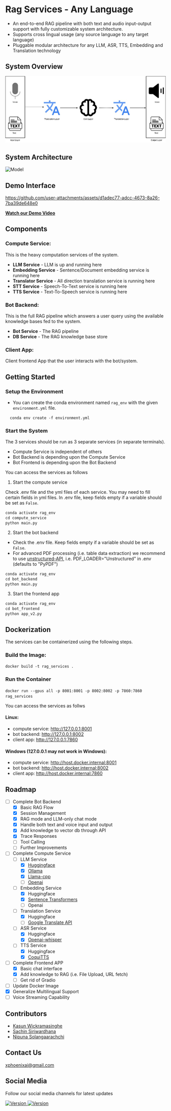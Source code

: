 # Rag Services - Any Language

 - An end-to-end RAG pipeline with both text and audio input-output support with fully customizable system architecture.
 - Supports cross lingual usage (any source language to any target language)
 - Pluggable modular architecture for any LLM, ASR, TTS, Embedding and Translation technology 

## System Overview
![Model](img/overall_system.jpeg)

## System Architecture
![Model](img/architecture.png)

## Demo Interface

https://github.com/user-attachments/assets/d1adec77-adcc-4673-8a26-7ba39de648e0

[//]: # (## Demo Interface)
[//]: # (![Model]&#40;img/sample_chat.png&#41;)

[**Watch our Demo Video**](https://drive.google.com/file/d/1yqi3q2ZIxqeI7gozgqBCAk5PSUeSyaBv/view?usp=sharing)

## Components
### Compute Service:
This is the heavy computation services of the system.
- **LLM Service** - LLM is up and running here
- **Embedding Service** - Sentence/Document embedding service is running here
- **Translator Service** - All direction translation service is running here
- **STT Service** - Speech-To-Text service is running here
- **TTS Service** - Text-To-Speech service is running here

### Bot Backend:
This is the full RAG pipeline which answers a user query using the available knowledge bases fed to the system.

- **Bot Service** - The RAG pipeline
- **DB Service** - The RAG knowledge base store
### Client App:
Client frontend App that the user interacts with the bot/system.

## Getting Started

### Setup the Environment

  * You can create the conda environment named `rag_env` with the given `environment.yml` file.
  ```shell
    conda env create -f environment.yml
  ```

### Start the System

The 3 services should be run as 3 separate services (in separate terminals).
- Compute Service is independent of others
- Bot Backend is depending upon the Compute Service
- Bot Frontend is depending upon the Bot Backend

You can access the services as follows

1. Start the compute service

Check .env file and the yml files of each service. You may need to fill certain fields in yml files. In .env file, keep fields empty if a variable should be set as `False`.
```
conda activate rag_env
cd compute_service
python main.py
```

2. Start the bot backend

- Check the .env file. Keep fields empty if a variable should be set as `False`.
- For advanced PDF processing (i.e. table data extraction) we recommend to use [unstructured-API](https://github.com/Unstructured-IO/unstructured-api), i.e. PDF_LOADER="Unstructured" in .env (defaults to "PyPDF")
```
conda activate rag_env
cd bot_backend
python main.py
```

3. Start the frontend app
```
conda activate rag_env
cd bot_frontend
python app_v2.py
```


## Dockerization

The services can be containerized using the following steps.
### Build the Image:
```docker build -t rag_services .```

### Run the Container
```docker run --gpus all -p 8001:8001 -p 8002:8002 -p 7860:7860 rag_services```

You can access the services as follws
#### Linux:
- compute service: http://127.0.0.1:8001
- bot backend: http://127.0.0.1:8002
- client app: http://127.0.0.1:7860

#### Windows (127.0.0.1 may not work in Windows):
- compute service: http://host.docker.internal:8001
- bot backend: http://host.docker.internal:8002
- client app: http://host.docker.internal:7860

## Roadmap

- [ ] Complete Bot Backend
    - [x] Basic RAG Flow
    - [x] Session Management
    - [x] RAG mode and LLM-only chat mode
    - [x] Handle both text and voice input and output
    - [x] Add knowledge to vector db through API
    - [x] Trace Responses
    - [ ] Tool Calling
    - [ ] Further Improvements
- [ ] Complete Compute Service
    - [ ] LLM Service
        - [x] [Huggingface](https://huggingface.co/)
        - [x] [Ollama](https://ollama.com/)
        - [x] [Llama-cpp](https://github.com/ggerganov/llama.cpp)
        - [ ] [Openai](https://openai.com/api/)
    - [ ] Embedding Service
        - [x] Huggingface
        - [x] [Sentence Transformers](https://sbert.net/)
        - [ ] Openai
    - [ ] Translation Service
        - [x] Huggingface
        - [ ] [Google Translate API](https://cloud.google.com/translate/docs/reference/rest)
    - [ ] ASR Service
        - [x] Huggingface
        - [x] [Openai-whisper](https://github.com/openai/whisper)
    - [ ] TTS Service
        - [x] Huggingface
        - [x] [CoquiTTS](https://github.com/coqui-ai/TTS)
- [ ] Complete Frontend APP
    - [x] Basic chat interface
    - [x] Add knowledge to RAG (i.e. File Upload, URL fetch)
    - [ ] Get rid of Gradio
- [ ] Update Docker Image
- [x] Generalize Multilingual Support
- [ ] Voice Streaming Capability

## Contributors

- [Kasun Wickramasinghe](https://www.linkedin.com/in/kasun-wickramasinghe-7b746a152/)
- [Sachin Siriwardhana](https://www.linkedin.com/in/sachinsiriwardhana/)
- [Nipuna Solangaarachchi](https://www.linkedin.com/in/nipuna-solangaarachchi-00136b15b/)

## Contact Us

[xphoenixai@gmail.com](mailto:xphoenixai@gmail.com)

## Social Media

Follow our social media channels for latest updates

<a href="https://www.linkedin.com/company/xphoenix-ai">
    <img src="img/Linkedin_icon.png" alt="Version" width="50" height="50">
</a>
<a href="https://web.facebook.com/profile.php?id=61571067352559">
    <img src="img/Facebook_icon.png" alt="Version" width="50" height="50">
</a>
